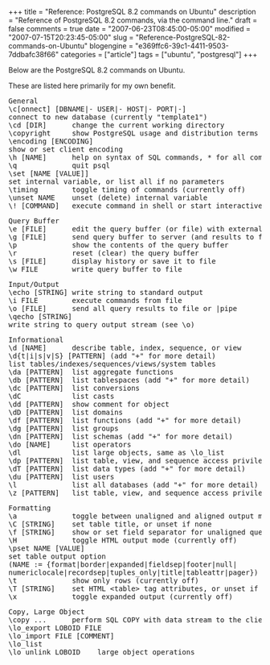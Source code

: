 +++
title = "Reference: PostgreSQL 8.2 commands on Ubuntu"
description = "Reference of PostgreSQL 8.2 commands, via the command line."
draft = false
comments = true
date = "2007-06-23T08:45:00-05:00"
modified = "2007-07-15T20:23:45-05:00"
slug = "Reference-PostgreSQL-82-commands-on-Ubuntu"
blogengine = "e369ffc6-39c1-4411-9503-7ddbafc38f66"
categories = ["article"]
tags = ["ubuntu", "postgresql"]
+++

<p>
Below are the PostgreSQL 8.2 commands on Ubuntu.<!--more-->
</p>
<p>
These are listed here primarily for my own benefit.
</p>
<pre>
General
\c[onnect] [DBNAME|- USER|- HOST|- PORT|-]
connect to new database (currently &quot;template1&quot;)
\cd [DIR]      change the current working directory
\copyright     show PostgreSQL usage and distribution terms
\encoding [ENCODING]
show or set client encoding
\h [NAME]      help on syntax of SQL commands, * for all commands
\q             quit psql
\set [NAME [VALUE]]
set internal variable, or list all if no parameters
\timing        toggle timing of commands (currently off)
\unset NAME    unset (delete) internal variable
\! [COMMAND]   execute command in shell or start interactive shell
</pre>
<pre>
Query Buffer
\e [FILE]      edit the query buffer (or file) with external editor
\g [FILE]      send query buffer to server (and results to file or |pipe)
\p             show the contents of the query buffer
\r             reset (clear) the query buffer
\s [FILE]      display history or save it to file
\w FILE        write query buffer to file
</pre>
<pre>
Input/Output
\echo [STRING] write string to standard output
\i FILE        execute commands from file
\o [FILE]      send all query results to file or |pipe
\qecho [STRING]
write string to query output stream (see \o)
</pre>
<pre>
Informational
\d [NAME]      describe table, index, sequence, or view
\d{t|i|s|v|S} [PATTERN] (add &quot;+&quot; for more detail)
list tables/indexes/sequences/views/system tables
\da [PATTERN]  list aggregate functions
\db [PATTERN]  list tablespaces (add &quot;+&quot; for more detail)
\dc [PATTERN]  list conversions
\dC            list casts
\dd [PATTERN]  show comment for object
\dD [PATTERN]  list domains
\df [PATTERN]  list functions (add &quot;+&quot; for more detail)
\dg [PATTERN]  list groups
\dn [PATTERN]  list schemas (add &quot;+&quot; for more detail)
\do [NAME]     list operators
\dl            list large objects, same as \lo_list
\dp [PATTERN]  list table, view, and sequence access privileges
\dT [PATTERN]  list data types (add &quot;+&quot; for more detail)
\du [PATTERN]  list users
\l             list all databases (add &quot;+&quot; for more detail)
\z [PATTERN]   list table, view, and sequence access privileges (same as \dp)
</pre>
<pre>
Formatting
\a             toggle between unaligned and aligned output mode
\C [STRING]    set table title, or unset if none
\f [STRING]    show or set field separator for unaligned query output
\H             toggle HTML output mode (currently off)
\pset NAME [VALUE]
set table output option
(NAME := {format|border|expanded|fieldsep|footer|null|
numericlocale|recordsep|tuples_only|title|tableattr|pager})
\t             show only rows (currently off)
\T [STRING]    set HTML &lt;table&gt; tag attributes, or unset if none
\x             toggle expanded output (currently off)
</pre>
<pre>
Copy, Large Object
\copy ...      perform SQL COPY with data stream to the client host
\lo_export LOBOID FILE
\lo_import FILE [COMMENT]
\lo_list
\lo_unlink LOBOID    large object operations
</pre>

